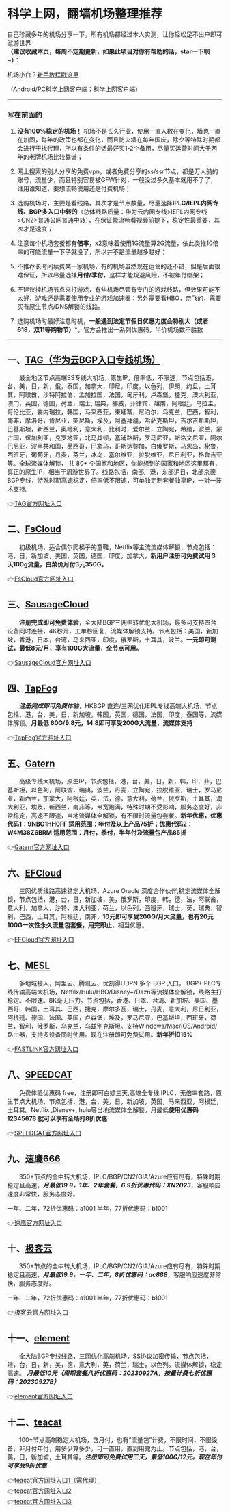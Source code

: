 # 科学上网，翻墙机场整理推荐

自己珍藏多年的机场分享一下，所有机场都经过本人实测，让你轻松足不出户即可遨游世界   
**（建议收藏本页，每周不定期更新，如果此项目对你有帮助的话，star一下呗~）**：

机场小白？[新手教程戳这里](https://github.com/WallKiller-glitch/V2raySSSSRShare/tree/main/%E6%96%B0%E6%89%8B%E4%BD%BF%E7%94%A8%E6%95%99%E7%A8%8B)

（Android/PC科学上网客户端：[科学上网客户端](https://github.com/WallKiller-glitch/V2raySSSSRShare/blob/main/%E7%A7%91%E5%AD%A6%E4%B8%8A%E7%BD%91%E5%AE%A2%E6%88%B7%E7%AB%AF%EF%BC%8C%E9%9C%80%E8%A6%81%E8%87%AA%E5%8F%96.md)）

------
### 写在前面的
1. **没有100%稳定的机场！** 机场不是长久行业，使用一直人数在变化，墙也一直在加固，每年的政策也都在变化，而且防火墙在每年国庆，除夕等特殊时期都会进行干扰代理，所以有条件的话最好买1-2个备用，尽量买运营时间大于两年的老牌机场比较靠谱；
 
2. 网上搜索的别人分享的免费vpn，或者免费分享的ss/ssr节点，都是万人骑的账号，流量少，而且特别容易被GFW针对，一般没过多久基本就用不了了，谁用谁知道，要想流畅使用还是付费机场；

3. 选购机场时，主要是看线路，其次才是节点数量，尽量选择**IPLC/IEPL内网专线、BGP多入口中转的**（总体线路质量：华为云内网专线>IEPL内网专线>CN2>普通公网普通中转），在保证能流畅看视频前提下，稳定性最重要，其次才是速度；

4. 注意每个机场套餐都有**倍率**，x2意味着使用1G流量算2G流量，依此类推10倍率的可能流量一下子就没了，所以并不是流量越多越好；

5. 不推荐长时间续费某一家机场，有的机场虽然现在运营的还不错，但是后面很难保证，所以尽量选择**月付/季付**，这样才能规避风险，不被年付绑架；

6. 不建议挂机场节点来打游戏，有些机场尽管有专门的游戏线路，但效果可能不太好，游戏还是需要使用专业的游戏加速器；另外需要看HBO，奈飞的，需要买有原生节点/DNS解锁的线路。

7. 选购机场时最好注意时机，**一般遇到法定节假日优惠力度会特别大（或者618，双11等购物节）***，官方会推出一系列优惠码，半价机场数不胜数

------

## 一、[TAG（华为云BGP入口专线机场）](https://tagss03.pro/#/auth/uymBgx8S)

&emsp;&emsp;最全地区节点高端SS专线大机场，原生IP，倍率低，不限速，节点包括港，台，美，日，新，俄，泰国，加拿大，印尼，印度，以色列，伊朗，约旦，土耳其，阿联酋，沙特阿拉伯，孟加拉国，法国，匈牙利，卢森堡，捷克，澳大利亚，澳门，英国，德国，荷兰，瑞士, 瑞典，挪威，菲律宾，越南，阿根廷，乌拉圭，哥伦比亚，委内瑞拉，韩国，马来西亚，柬埔寨，尼泊尔，乌克兰，巴西，智利，南非，摩洛哥，肯尼亚，突尼斯，埃及，阿塞拜疆，哈萨克斯坦，吉尔吉斯斯坦，巴基斯坦，新西兰，奥地利，意大利，比利时，爱尔兰，立陶宛，希腊，波兰，蒙古国，保加利亚，克罗地亚，北马其顿，塞浦路斯，罗马尼亚，斯洛文尼亚，阿尔巴尼亚，波黑共和国，墨西哥，巴拿马，哥斯达黎加，白俄罗斯，马恩岛，秘鲁，西班牙，葡萄牙，丹麦，芬兰，冰岛，塞尔维亚，拉脱维亚，尼日利亚，格鲁吉亚等。全球流媒体解锁， 共 80+ 个国家和地区，你能想到的国家和地区这里都有，真正的原生IP，相当于周游世界了。线路包括，南部广港，东部沪日，北部京德 BGP专线，特殊时期高速稳定，倍率低不限速，可单独定制套餐独享IP，一对一技术支持。

👉[TAG官方网址入口](https://tagss03.pro/#/auth/uymBgx8S)


## 二、[FsCloud](https://dash.996cloud.top/#/register?code=rsFPPHnq)

&emsp;&emsp;初级机场，适合偶尔爬梯子的童鞋，Netflix等主流流媒体解锁，节点包括：港，日，新加坡，美国，英国，德国，印度，加拿大，**新用户注册可免费试用 3 天100g流量，白菜价月付3元350G。**

👉[FsCloud官方网址入口](https://dash.996cloud.top/#/register?code=rsFPPHnq)


## 三、[SausageCloud](https://reborn.kaochang.ltd/#/register?code=dx2i5cif)

&emsp;&emsp;**注册完成即可免费体验**，全大陆BGP三网中转优化大机场，最多可支持四台设备同时连接，4K秒开，工单秒回复，流媒体解锁支持。节点包括：美国，新加坡，香港，日本，台湾，马来西亚，印度，俄罗斯，土耳其，波兰。**一元即可测试，最低8元/月，享有100G大流量，全节点可用。**

👉[SausageCloud官方网址入口](https://reborn.kaochang.ltd/#/register?code=dx2i5cif)


## 四、[TapFog](https://tapfog.com/#/register?code=TCEXhxI9)

&emsp;&emsp;***注册完成即可免费体验***，HKBGP 直连/三网优化IEPL专线高端大机场，节点包括，港，台，美，日，新加坡，韩国，英国，德国，法国，印度，泰国等，流媒体解锁。**月最低 60G/9.8元，14.8即可享受200G大流量，流媒体支持**

👉[TapFog官方网址入口](https://tapfog.com/#/register?code=TCEXhxI9)


## 五、[Gatern](https://shuttle.gt-in.com/aff.php?aff=2437)

&emsp;&emsp;高级专线大机场，原生IP，节点包括，港，台，美，日，新，韩，印，菲，巴基斯坦，以色列，阿联酋，瑞典，波兰，丹麦，立陶宛，拉脱维亚，瑞士，罗马尼亚，新西兰，加拿大，阿根廷，英，法，德，意大利，荷兰，俄罗斯，土耳其，澳大利亚，埃及，新西兰，南非等，带宽跑满，特殊时期不受影响，服务态度好，非常稳定，高速不限速，当地流媒体全解锁，有不限时流量包套餐。**新年优惠，优惠代码1：9NBC1HH0FF 适用范围：年付及以上产品75折；优惠代码2：W4M38Z6BRM 适用范围：月付，季付，半年付及流量包产品85折**

👉[Gatern官方网址入口](https://shuttle.gt-two.com/aff.php?aff=2437)


## 六、[EFCloud](https://www.easyfastcloud.com/#/register?code=kte30YEi)

&emsp;&emsp;三网优质线路高速稳定大机场，Azure Oracle 深度合作伙伴,稳定流媒体全解锁，节点包括，港，台，日，新加坡，美，俄罗斯，印度，韩，德，法，阿联酋，意大利，加拿大，沙特，澳大利亚，荷兰，以色列，西班牙，瑞士，英，瑞典，智利，巴西，土耳其，阿根廷，南非，**10元即可享受200G/月大流量，也有20元100G一次性永久流量包套餐，用完即止**，相当优惠。

👉[EFCloud官方网址入口](https://www.easyfastcloud.com/#/register?code=kte30YEi)


## 七、[MESL](https://in.mesl.cloud/#/register?code=hRteYPbP)

&emsp;&emsp;多地域接入，阿里云、腾讯云、优刻得UDPN 多个 BGP 入口， BGP+IPLC专线传输高端大机场，Netfilx/Hulu/HBO/Disney+/Dazn等流媒体全解锁，线路主打稳定。不限速。8K毫无压力。节点包括，香港、日本、台湾、新加坡、美国、墨西哥、韩国，土耳其、巴西，捷克，摩尔多瓦，瑞士，丹麦，意大利，尼日利亚，阿根廷、德国、法国、英国，卢森堡，埃及，罗马尼亚，巴基斯坦，西班牙，荷兰，智利，俄罗斯，乌克兰，乌兹别克斯坦。支持Windows/Mac/iOS/Android/路由器，支持多设备同时使用。现在注册即可免费试用。**新年折扣15%**

👉[FASTLINK官方网址入口](https://in.mesl.cloud/#/register?code=hRteYPbP)


## 八、[SPEEDCAT](https://speedcat-aff.com/auth/register?code=TZRd)

&emsp;&emsp;免费体验优惠码 free，注册即可白嫖三天,高端全专线 IPLC，无倍率套路，原生节点大机场，节点包括，港，台，美，日，新加坡，英国，马来西亚，阿根廷，土耳其。Netflix ,Disney+, hulu等当地流媒体全解锁。月最低**使用优惠码 12345678 就可以享有全场打8折优惠**

👉[SPEEDCAT官方网址入口](https://speedcat-aff.com/auth/register?code=wEnH)


## 九、[速鹰666](https://suying00.com/auth/register?code=Rpe0)

&emsp;&emsp;350+节点的全中转大机场，IPLC/BGP/CN2/GIA/Azure应有尽有，特殊时期稳定且高速，***月最低19.9，1年、2年套餐，6.9折优惠代码：XN2023***，客服响应速度非常快，服务态度好。

一年、二年，72折优惠码：a1001 半年，77折优惠码：b1001

👉[速鹰官方网址入口](https://suying00.com/auth/register?code=Rpe0)


## 十、[极客云](https://jike467.xyz/auth/register?code=8kiY)

&emsp;&emsp;350+节点的全中转大机场，IPLC/BGP/CN2/GIA/Azure应有尽有，特殊时期稳定且高速，***月最低19.9，一年、二年，8折优惠码：ac888***，客服响应速度非常快，服务态度好。

一年、二年，72折优惠码：a1001 半年，77折优惠码：b1001

👉[极客云官方网址入口](https://jike48.xyz/auth/register?code=8kiY)


## 十一、[element](https://api.yuansu.uk/v1/guest/i/2pEZT8J0)

&emsp;&emsp;全大陆BGP专线线路，三网优化高端机场，SS协议加密传输，节点包括，港，台，日，新，美，德，意大利，英，荷兰，瑞士，以色列。流媒体解锁，稳定高速。
***月最低10元（周期套餐八折优惠码：20230927A，按量计费七折优惠码：20230927B）***

👉[element官方网址入口](https://api.yuansu.uk/v1/guest/i/2pEZT8J0)


## 十二、[teacat](https://teacat.cloud/#/register?code=H3L7bmCz)

&emsp;&emsp;100+节点高端稳定大机场，含月付，也有“流量包”计费，不限时间，不限设备，非月付年付，用多少算多少，可一直用，直到用完为止。节点包括，港，台，美，日，新加坡，土耳其等。***注册即可免费试用三天，最低100G/12元。现在年付可享受9折优惠***

👉[teacat官方网址入口1（需代理）](https://teacat.cloud/#/register?code=H3L7bmCz)  
👉[teacat官方网址入口2](https://teacat1.com/#/register?code=H3L7bmCz)  
👉[teacat官方网址入口3](https://teacat2.com/#/register?code=H3L7bmCz)


